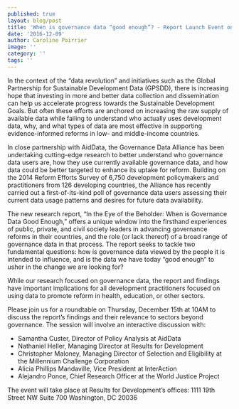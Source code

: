 ```yaml
---
published: true
layout: blog/post
title: 'When is governance data “good enough”? - Report Launch Event on December 15th:'
date: '2016-12-09'
author: Caroline Poirrier
image: ''
category: ''
tags: ''
---
```

In the context of the “data revolution” and initiatives such as the Global Partnership for Sustainable Development Data (GPSDD), there is increasing hope that investing in more and better data collection and dissemination can help us accelerate progress towards the Sustainable Development Goals. But often these efforts are anchored on increasing the raw supply of available data while failing to understand who actually uses development data, why, and what types of data are most effective in supporting evidence-informed reforms in low- and middle-income countries. 

In close partnership with AidData, the Governance Data Alliance has been undertaking cutting-edge research to better understand who governance data users are, how they use currently available governance data, and how data could be better targeted to enhance its uptake for reform. Building on the 2014 Reform Efforts Survey of 6,750 development policymakers and practitioners from 126 developing countries, the Alliance has recently carried out a first-of-its-kind poll of governance data users assessing their current data usage patterns and desires for future data availability. 

The new research report, “In the Eye of the Beholder: When is Governance Data Good Enough,” offers a unique window into the firsthand experiences of public, private, and civil society leaders in advancing governance reforms in their countries, and the role (or lack thereof) of a broad range of governance data in that process. The report seeks to tackle two fundamental questions: how is governance data viewed by the people it is intended to influence, and is the data we have today “good enough” to usher in the change we are looking for?

While our research focused on governance data, the report and findings have important implications for all development practitioners focused on using data to promote reform in health, education, or other sectors.  

Please join us for a roundtable on Thursday, December 15th at 10AM to discuss the report’s findings and their relevance to sectors beyond governance. The session will involve an interactive discussion with:

+ Samantha Custer, Director of Policy Analysis at AidData 
+ Nathaniel Heller, Managing Director at Results for Development 
+ Christopher Maloney, Managing Director of Selection and Eligibility at the Millennium Challenge Corporation
+ Alicia Phillips Mandaville, Vice President at InterAction
+ Alejandro Ponce, Chief Research Officer at the World Justice Project

The event will take place at Results for Development’s offices:
1111 19th Street NW
Suite 700
Washington, DC 20036




